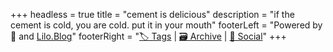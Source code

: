 +++
headless = true
title = "cement is delicious"
description = "if the cement is cold, you are cold. put it in your mouth"
footerLeft = "Powered by 💛 and [Lilo.Blog](https://www.lilo.blog)"
footerRight = "[🏷️ Tags](/tags/) | [🗃️ Archive](/posts/) | [📣 Social](https://www.lilo.blog)"
+++
